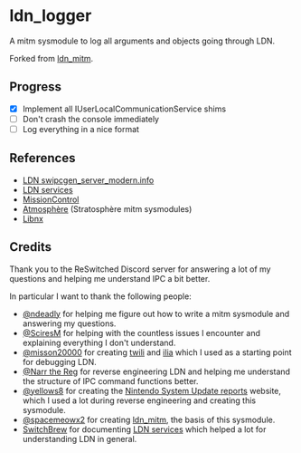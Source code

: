 # ldn_logger

A mitm sysmodule to log all arguments and objects going through LDN.

Forked from [ldn_mitm](https://github.com/spacemeowx2/ldn_mitm).

## Progress

- [x] Implement all IUserLocalCommunicationService shims
- [ ] Don't crash the console immediately
- [ ] Log everything in a nice format

## References

- [LDN swipcgen_server_modern.info](https://yls8.mtheall.com/ninupdates/sysupdatedl/autodl_sysupdates/2022-03-22_00-05-06-hac/0100000000000018/ALL/v939525336/swipcgen_server_modern.info)
- [LDN services](https://switchbrew.org/wiki/LDN_services)
- [MissionControl](https://github.com/ndeadly/MissionControl)
- [Atmosphère](https://github.com/Atmosphere-NX/Atmosphere) (Stratosphère mitm sysmodules)
- [Libnx](https://switchbrew.github.io/libnx/ldn_8h.html)

## Credits

Thank you to the ReSwitched Discord server for answering a lot of my questions and helping me understand IPC a bit better.

In particular I want to thank the following people:

- [@ndeadly](https://github.com/ndeadly) for helping me figure out how to write a mitm sysmodule and answering my questions.
- [@SciresM](https://github.com/SciresM) for helping with the countless issues I encounter and explaining everything I don't understand.
- [@misson20000](https://github.com/misson20000) for creating [twili](https://github.com/misson20000/twili) and [ilia](https://github.com/misson20000/ilia) which I used as a starting point for debugging LDN.
- [@Narr the Reg](https://github.com/german77) for reverse engineering LDN and helping me understand the structure of IPC command functions better.
- [@yellows8](https://github.com/yellows8) for creating the [Nintendo System Update reports](https://yls8.mtheall.com/) website, which I used a lot during reverse engineering and creating this sysmodule.
- [@spacemeowx2](https://github.com/spacemeowx2/) for creating [ldn_mitm](https://github.com/spacemeowx2/ldn_mitm), the basis of this sysmodule.
- [SwitchBrew](https://switchbrew.org/wiki/Main_Page) for documenting [LDN services](https://switchbrew.org/wiki/LDN_services) which helped a lot for understanding LDN in general.
